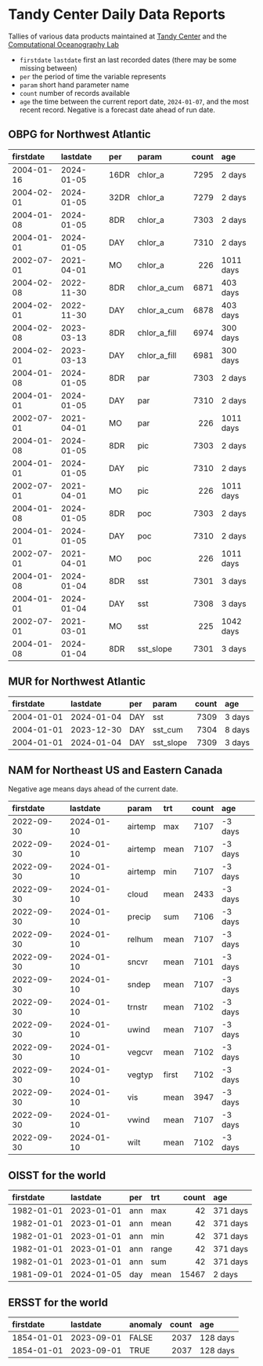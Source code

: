 Tandy Center Daily Data Reports
================

Tallies of various data products maintained at [Tandy
Center](https://www.bigelow.org/services/ocean-forecasting/) and the
[Computational Oceanography
Lab](https://www.bigelow.org/science/lab/computational-oceanography/)

- `firstdate` `lastdate` first an last recorded dates (there may be some
  missing between)
- `per` the period of time the variable represents
- `param` short hand parameter name
- `count` number of records available
- `age` the time between the current report date, `2024-01-07`, and the
  most recent record. Negative is a forecast date ahead of run date.

## OBPG for Northwest Atlantic

| firstdate  | lastdate   | per  | param        | count | age       |
|:-----------|:-----------|:-----|:-------------|------:|:----------|
| 2004-01-16 | 2024-01-05 | 16DR | chlor_a      |  7295 | 2 days    |
| 2004-02-01 | 2024-01-05 | 32DR | chlor_a      |  7279 | 2 days    |
| 2004-01-08 | 2024-01-05 | 8DR  | chlor_a      |  7303 | 2 days    |
| 2004-01-01 | 2024-01-05 | DAY  | chlor_a      |  7310 | 2 days    |
| 2002-07-01 | 2021-04-01 | MO   | chlor_a      |   226 | 1011 days |
| 2004-02-08 | 2022-11-30 | 8DR  | chlor_a_cum  |  6871 | 403 days  |
| 2004-02-01 | 2022-11-30 | DAY  | chlor_a_cum  |  6878 | 403 days  |
| 2004-02-08 | 2023-03-13 | 8DR  | chlor_a_fill |  6974 | 300 days  |
| 2004-02-01 | 2023-03-13 | DAY  | chlor_a_fill |  6981 | 300 days  |
| 2004-01-08 | 2024-01-05 | 8DR  | par          |  7303 | 2 days    |
| 2004-01-01 | 2024-01-05 | DAY  | par          |  7310 | 2 days    |
| 2002-07-01 | 2021-04-01 | MO   | par          |   226 | 1011 days |
| 2004-01-08 | 2024-01-05 | 8DR  | pic          |  7303 | 2 days    |
| 2004-01-01 | 2024-01-05 | DAY  | pic          |  7310 | 2 days    |
| 2002-07-01 | 2021-04-01 | MO   | pic          |   226 | 1011 days |
| 2004-01-08 | 2024-01-05 | 8DR  | poc          |  7303 | 2 days    |
| 2004-01-01 | 2024-01-05 | DAY  | poc          |  7310 | 2 days    |
| 2002-07-01 | 2021-04-01 | MO   | poc          |   226 | 1011 days |
| 2004-01-08 | 2024-01-04 | 8DR  | sst          |  7301 | 3 days    |
| 2004-01-01 | 2024-01-04 | DAY  | sst          |  7308 | 3 days    |
| 2002-07-01 | 2021-03-01 | MO   | sst          |   225 | 1042 days |
| 2004-01-08 | 2024-01-04 | 8DR  | sst_slope    |  7301 | 3 days    |

## MUR for Northwest Atlantic

| firstdate  | lastdate   | per | param     | count | age    |
|:-----------|:-----------|:----|:----------|------:|:-------|
| 2004-01-01 | 2024-01-04 | DAY | sst       |  7309 | 3 days |
| 2004-01-01 | 2023-12-30 | DAY | sst_cum   |  7304 | 8 days |
| 2004-01-01 | 2024-01-04 | DAY | sst_slope |  7309 | 3 days |

## NAM for Northeast US and Eastern Canada

Negative age means days ahead of the current date.

| firstdate  | lastdate   | param   | trt   | count | age     |
|:-----------|:-----------|:--------|:------|------:|:--------|
| 2022-09-30 | 2024-01-10 | airtemp | max   |  7107 | -3 days |
| 2022-09-30 | 2024-01-10 | airtemp | mean  |  7107 | -3 days |
| 2022-09-30 | 2024-01-10 | airtemp | min   |  7107 | -3 days |
| 2022-09-30 | 2024-01-10 | cloud   | mean  |  2433 | -3 days |
| 2022-09-30 | 2024-01-10 | precip  | sum   |  7106 | -3 days |
| 2022-09-30 | 2024-01-10 | relhum  | mean  |  7107 | -3 days |
| 2022-09-30 | 2024-01-10 | sncvr   | mean  |  7101 | -3 days |
| 2022-09-30 | 2024-01-10 | sndep   | mean  |  7107 | -3 days |
| 2022-09-30 | 2024-01-10 | trnstr  | mean  |  7102 | -3 days |
| 2022-09-30 | 2024-01-10 | uwind   | mean  |  7107 | -3 days |
| 2022-09-30 | 2024-01-10 | vegcvr  | mean  |  7102 | -3 days |
| 2022-09-30 | 2024-01-10 | vegtyp  | first |  7102 | -3 days |
| 2022-09-30 | 2024-01-10 | vis     | mean  |  3947 | -3 days |
| 2022-09-30 | 2024-01-10 | vwind   | mean  |  7107 | -3 days |
| 2022-09-30 | 2024-01-10 | wilt    | mean  |  7102 | -3 days |

## OISST for the world

| firstdate  | lastdate   | per | trt   | count | age      |
|:-----------|:-----------|:----|:------|------:|:---------|
| 1982-01-01 | 2023-01-01 | ann | max   |    42 | 371 days |
| 1982-01-01 | 2023-01-01 | ann | mean  |    42 | 371 days |
| 1982-01-01 | 2023-01-01 | ann | min   |    42 | 371 days |
| 1982-01-01 | 2023-01-01 | ann | range |    42 | 371 days |
| 1982-01-01 | 2023-01-01 | ann | sum   |    42 | 371 days |
| 1981-09-01 | 2024-01-05 | day | mean  | 15467 | 2 days   |

## ERSST for the world

| firstdate  | lastdate   | anomaly | count | age      |
|:-----------|:-----------|:--------|------:|:---------|
| 1854-01-01 | 2023-09-01 | FALSE   |  2037 | 128 days |
| 1854-01-01 | 2023-09-01 | TRUE    |  2037 | 128 days |
